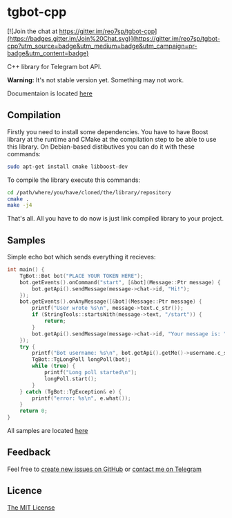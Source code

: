 # tgbot-cpp

[![Join the chat at https://gitter.im/reo7sp/tgbot-cpp](https://badges.gitter.im/Join%20Chat.svg)](https://gitter.im/reo7sp/tgbot-cpp?utm_source=badge&utm_medium=badge&utm_campaign=pr-badge&utm_content=badge)

C++ library for Telegram bot API.

**Warning:** It's not stable version yet. Something may not work.

Documentaion is located [here](http://reo7sp.ru/proj/tgbot-cpp/doc)

## Compilation

Firstly you need to install some dependencies. You have to have Boost library at the runtime and CMake at the compilation step to be able to use this library. On Debian-based distibutives you can do it with these commands:
```sh
sudo apt-get install cmake libboost-dev
```

To compile the library execute this commands:
```sh
cd /path/where/you/have/cloned/the/library/repository
cmake .
make -j4
```

That's all. All you have to do now is just link compiled library to your project.

## Samples

Simple echo bot which sends everything it recieves:
```cpp
int main() {
    TgBot::Bot bot("PLACE YOUR TOKEN HERE");
    bot.getEvents().onCommand("start", [&bot](Message::Ptr message) {
        bot.getApi().sendMessage(message->chat->id, "Hi!");
    });
    bot.getEvents().onAnyMessage([&bot](Message::Ptr message) {
        printf("User wrote %s\n", message->text.c_str());
        if (StringTools::startsWith(message->text, "/start")) {
            return;
        }
        bot.getApi().sendMessage(message->chat->id, "Your message is: " + message->text);
    });
    try {
        printf("Bot username: %s\n", bot.getApi().getMe()->username.c_str());
        TgBot::TgLongPoll longPoll(bot);
        while (true) {
            printf("Long poll started\n");
            longPoll.start();
        }
    } catch (TgBot::TgException& e) {
        printf("error: %s\n", e.what());
    }
    return 0;
}
```

All samples are located [here](samples)

## Feedback
Feel free to [create new issues on GitHub](https://github.com/reo7sp/tgbot-cpp/issues) or [contact me on Telegram](https://telegram.me/Reo_SP)

## Licence
[The MIT License](http://opensource.org/licenses/MIT)
